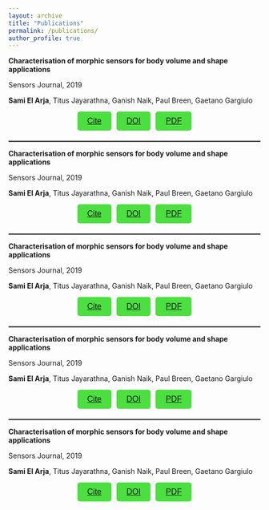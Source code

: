 ```yaml
---
layout: archive
title: "Publications"
permalink: /publications/
author_profile: true
---
```


**Characterisation of morphic sensors for body volume and shape applications**

Sensors Journal, 2019

**Sami El Arja**, Titus Jayarathna, Ganish Naik, Paul Breen, Gaetano Gargiulo

<style>
  .button-container {
    display: flex;
    justify-content: center;
    gap: 10px;
    margin-bottom: 20px;
  }
  .button {
    background-color: #4CDF40;
    border: none;
    color: white;
    padding: 10px 20px;
    text-align: center;
    text-decoration: none;
    display: inline-block;
    font-size: 16px;
    margin: 0;
    cursor: pointer;
    border-radius: 5px;
    transition: background-color 0.3s ease;
  }
  .button:hover {
    background-color: #3e8e41;
  }
</style>

<div class="button-container">
  <button class="button"><a href="https://doi.org/10.3390/s20010090">Cite</a></button>
  <button class="button"><a href="https://doi.org/10.3390/s20010090">DOI</a></button>
  <button class="button"><a href="https://pdfs.semanticscholar.org/5b6f/de4216f65d88bff0b6bbce2c31b687d410a1.pdf?_gl=1*18egdil*_ga*NjkwMDkyNDczLjE2ODIyNTY1Nzk.*_ga_H7P4ZT52H5*MTY4MjYxMjAxOC40LjAuMTY4MjYxMjAxOC4wLjAuMA">PDF</a></button>
</div>


<hr style="border:1px solid gray">

**Characterisation of morphic sensors for body volume and shape applications**

Sensors Journal, 2019

**Sami El Arja**, Titus Jayarathna, Ganish Naik, Paul Breen, Gaetano Gargiulo

<style>
  .button-container {
    display: flex;
    justify-content: center;
    gap: 10px;
    margin-bottom: 20px;
  }
  .button {
    background-color: #4CDF40;
    border: none;
    color: white;
    padding: 10px 20px;
    text-align: center;
    text-decoration: none;
    display: inline-block;
    font-size: 16px;
    margin: 0;
    cursor: pointer;
    border-radius: 5px;
    transition: background-color 0.3s ease;
  }
  .button:hover {
    background-color: #3e8e41;
  }
</style>

<div class="button-container">
  <button class="button"><a href="https://doi.org/10.3390/s20010090">Cite</a></button>
  <button class="button"><a href="https://doi.org/10.3390/s20010090">DOI</a></button>
  <button class="button"><a href="https://pdfs.semanticscholar.org/5b6f/de4216f65d88bff0b6bbce2c31b687d410a1.pdf?_gl=1*18egdil*_ga*NjkwMDkyNDczLjE2ODIyNTY1Nzk.*_ga_H7P4ZT52H5*MTY4MjYxMjAxOC40LjAuMTY4MjYxMjAxOC4wLjAuMA">PDF</a></button>
</div>

<hr style="border:1px solid gray">

**Characterisation of morphic sensors for body volume and shape applications**

Sensors Journal, 2019

**Sami El Arja**, Titus Jayarathna, Ganish Naik, Paul Breen, Gaetano Gargiulo

<style>
  .button-container {
    display: flex;
    justify-content: center;
    gap: 10px;
    margin-bottom: 20px;
  }
  .button {
    background-color: #4CDF40;
    border: none;
    color: white;
    padding: 10px 20px;
    text-align: center;
    text-decoration: none;
    display: inline-block;
    font-size: 16px;
    margin: 0;
    cursor: pointer;
    border-radius: 5px;
    transition: background-color 0.3s ease;
  }
  .button:hover {
    background-color: #3e8e41;
  }
</style>

<div class="button-container">
  <button class="button"><a href="https://doi.org/10.3390/s20010090">Cite</a></button>
  <button class="button"><a href="https://doi.org/10.3390/s20010090">DOI</a></button>
  <button class="button"><a href="https://pdfs.semanticscholar.org/5b6f/de4216f65d88bff0b6bbce2c31b687d410a1.pdf?_gl=1*18egdil*_ga*NjkwMDkyNDczLjE2ODIyNTY1Nzk.*_ga_H7P4ZT52H5*MTY4MjYxMjAxOC40LjAuMTY4MjYxMjAxOC4wLjAuMA">PDF</a></button>
</div>

<hr style="border:1px solid gray">

**Characterisation of morphic sensors for body volume and shape applications**

Sensors Journal, 2019

**Sami El Arja**, Titus Jayarathna, Ganish Naik, Paul Breen, Gaetano Gargiulo

<style>
  .button-container {
    display: flex;
    justify-content: center;
    gap: 10px;
    margin-bottom: 20px;
  }
  .button {
    background-color: #4CDF40;
    border: none;
    color: white;
    padding: 10px 20px;
    text-align: center;
    text-decoration: none;
    display: inline-block;
    font-size: 16px;
    margin: 0;
    cursor: pointer;
    border-radius: 5px;
    transition: background-color 0.3s ease;
  }
  .button:hover {
    background-color: #3e8e41;
  }
</style>

<div class="button-container">
  <button class="button"><a href="https://doi.org/10.3390/s20010090">Cite</a></button>
  <button class="button"><a href="https://doi.org/10.3390/s20010090">DOI</a></button>
  <button class="button"><a href="https://pdfs.semanticscholar.org/5b6f/de4216f65d88bff0b6bbce2c31b687d410a1.pdf?_gl=1*18egdil*_ga*NjkwMDkyNDczLjE2ODIyNTY1Nzk.*_ga_H7P4ZT52H5*MTY4MjYxMjAxOC40LjAuMTY4MjYxMjAxOC4wLjAuMA">PDF</a></button>
</div>

<hr style="border:1px solid gray">

**Characterisation of morphic sensors for body volume and shape applications**

Sensors Journal, 2019

**Sami El Arja**, Titus Jayarathna, Ganish Naik, Paul Breen, Gaetano Gargiulo

<style>
  .button-container {
    display: flex;
    justify-content: center;
    gap: 10px;
    margin-bottom: 20px;
  }
  .button {
    background-color: #4CDF40;
    border: none;
    color: white;
    padding: 10px 20px;
    text-align: center;
    text-decoration: none;
    display: inline-block;
    font-size: 16px;
    margin: 0;
    cursor: pointer;
    border-radius: 5px;
    transition: background-color 0.3s ease;
  }
  .button:hover {
    background-color: #3e8e41;
  }
</style>

<div class="button-container">
  <button class="button"><a href="https://doi.org/10.3390/s20010090">Cite</a></button>
  <button class="button"><a href="https://doi.org/10.3390/s20010090">DOI</a></button>
  <button class="button"><a href="https://pdfs.semanticscholar.org/5b6f/de4216f65d88bff0b6bbce2c31b687d410a1.pdf?_gl=1*18egdil*_ga*NjkwMDkyNDczLjE2ODIyNTY1Nzk.*_ga_H7P4ZT52H5*MTY4MjYxMjAxOC40LjAuMTY4MjYxMjAxOC4wLjAuMA">PDF</a></button>
</div>
